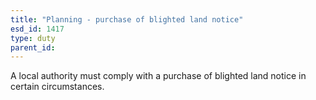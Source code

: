```yaml
---
title: "Planning - purchase of blighted land notice"
esd_id: 1417
type: duty
parent_id:  
---
```


A local authority must comply with a purchase of blighted land notice in certain circumstances.

